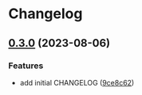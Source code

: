# Changelog

## [0.3.0](https://github.com/nozomiishii/configs/compare/@nozomiishii/cspell-config-v0.2.0...@nozomiishii/cspell-config-v0.3.0) (2023-08-06)

### Features

- add initial CHANGELOG ([9ce8c62](https://github.com/nozomiishii/configs/commit/9ce8c62626daccb52d6855312820188fbb069a18))
